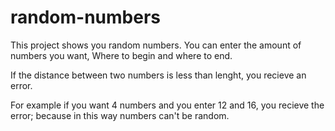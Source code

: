 # random-numbers

This project shows you random numbers.
You can enter the amount of numbers you want, Where to begin and where to end.

If the distance between two numbers is less than lenght, you recieve an error.

For example if you want 4 numbers and you enter 12 and 16, you recieve the error; because in this way numbers can't be random.
